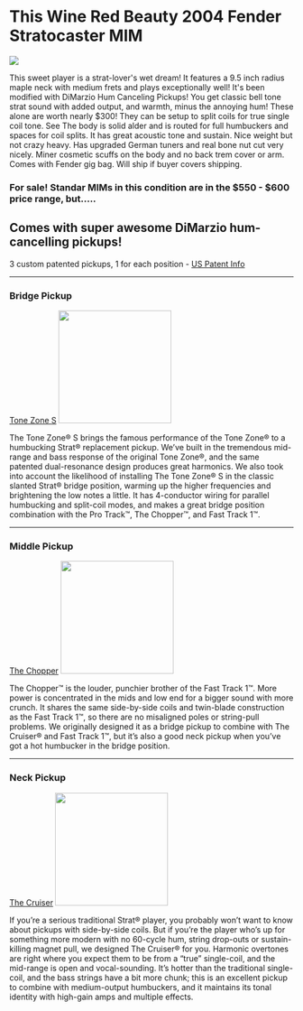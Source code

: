 # This Wine Red Beauty 2004 Fender Stratocaster MIM

<img src="https://user-images.githubusercontent.com/6077905/133676905-8012194b-e6ad-4e73-ae81-9c22979ddf5d.jpg"/>

This sweet player is a strat-lover's wet dream!  It features a 9.5 inch radius maple neck with medium frets and plays exceptionally well! It's been modified with DiMarzio Hum Canceling Pickups! You get classic bell tone strat sound with added output, and warmth, minus the annoying hum! These alone are worth nearly $300! They can be setup to split coils for true single coil tone. See  The body is solid alder and is  routed for full humbuckers and spaces for coil splits. It has great acoustic tone and sustain. Nice weight but not crazy heavy. Has upgraded German tuners and real bone nut cut very nicely. Miner cosmetic scuffs on the body and no back trem cover or arm. Comes with Fender gig bag. Will ship if buyer covers shipping. 

### For sale! Standar MIMs in this condition are in the $550 - $600 price range, but.....

## Comes with super awesome DiMarzio hum-cancelling pickups!

3 custom patented pickups, 1 for each position - [US Patent Info](https://patents.google.com/patent/US4501185/en)
____

### Bridge Pickup

[Tone Zone S](https://www.dimarzio.com/pickups/rail-hum-canceling-strat/tone-zone-s)
<img src="https://d2emr0qhzqfj88.cloudfront.net/s3fs-public/products/DP189CR.png" width="200px"/>

The Tone Zone® S brings the famous performance of the Tone Zone® to a humbucking Strat® replacement pickup. We’ve built in the tremendous mid-range and bass response of the original Tone Zone®, and the same patented dual-resonance design produces great harmonics. We also took into account the likelihood of installing The Tone Zone® S in the classic slanted Strat® bridge position, warming up the higher frequencies and brightening the low notes a little. It has 4-conductor wiring for parallel humbucking and split-coil modes, and makes a great bridge position combination with the Pro Track™, The Chopper™, and Fast Track 1™.
____
### Middle Pickup

[The Chopper](https://www.dimarzio.com/pickups/rail-hum-canceling-strat/chopper)
<img src="https://d2emr0qhzqfj88.cloudfront.net/s3fs-public/products/DP184CR.png" width="200px"/>

The Chopper™ is the louder, punchier brother of the Fast Track 1™. More power is concentrated in the mids and low end for a bigger sound with more crunch. It shares the same side-by-side coils and twin-blade construction as the Fast Track 1™, so there are no misaligned poles or string-pull problems. We originally designed it as a bridge pickup to combine with The Cruiser® and Fast Track 1™, but it’s also a good neck pickup when you’ve got a hot humbucker in the bridge position.
____
### Neck Pickup

[The Cruiser](https://www.dimarzio.com/pickups/rail-hum-canceling-strat/cruiser-neck)
<img src="https://d2emr0qhzqfj88.cloudfront.net/s3fs-public/products/DP184CR.png" width="200px"/>

If you’re a serious traditional Strat® player, you probably won’t want to know about pickups with side-by-side coils. But if you’re the player who’s up for something more modern with no 60-cycle hum, string drop-outs or sustain-killing magnet pull, we designed The Cruiser® for you. Harmonic overtones are right where you expect them to be from a “true” single-coil, and the mid-range is open and vocal-sounding. It’s hotter than the traditional single-coil, and the bass strings have a bit more chunk; this is an excellent pickup to combine with medium-output humbuckers, and it maintains its tonal identity with high-gain amps and multiple effects.

